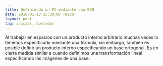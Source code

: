 ```yaml
---
title: Definiendo un PI mediante una BON
date: 2018-01-13 15:30:00 -0300
layout: post
tag: inicial, borrador
---
```


Al trabajar en espacios con un producto interno arbitrario muchas veces lo tenemos especificado mediante una fórmula, sin embargo, también es posible definir un producto interno especificando un base ortogonal. Es en cierta medida similar a cuando definimos una transformación lineal especificando las imágenes de una base.
